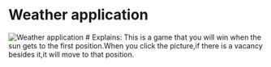 ﻿# Weather application

![Weather application](gif5新文件.gif)
﻿# Explains:
This is a game that you will win when the sun gets to the first position.When you click the picture,if there is a vacancy besides it,it will move to that position. 
